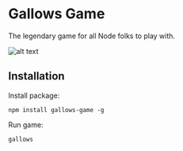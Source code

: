 # Gallows Game

The legendary game for all Node folks to play with.

![alt text](http://i.giphy.com/l3q2VaXFF6PdgExna.gif "Gallows")

## Installation
Install package:

`npm install gallows-game -g`

Run game:

`gallows`

